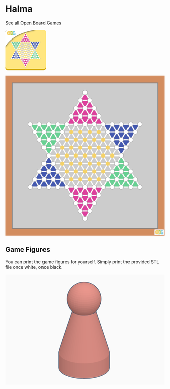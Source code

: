 # Halma

See [all Open Board Games](../README.md)

![](logo_halma_OBG.png)

![](preview_board_-_halma.png)

## Game Figures

You can print the game figures for yourself. Simply print the provided STL file once white, once black.

![](preview_game_figure_halma.png)

